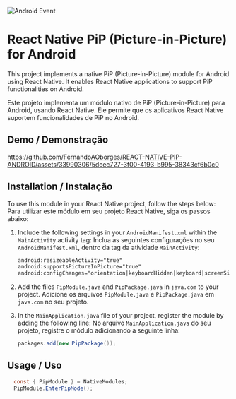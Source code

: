 ![Android Event](https://github.com/FernandoAOborges/REACT-NATIVE-PIP-ANDROID/actions/workflows/main.yml/badge.svg?event=push)

# React Native PiP (Picture-in-Picture) for Android

This project implements a native PiP (Picture-in-Picture) module for Android using React Native. It enables React Native applications to support PiP functionalities on Android.

Este projeto implementa um módulo nativo de PiP (Picture-in-Picture) para Android, usando React Native. Ele permite que os aplicativos React Native suportem funcionalidades de PiP no Android.

## Demo / Demonstração

https://github.com/FernandoAOborges/REACT-NATIVE-PIP-ANDROID/assets/33990306/5dcec727-3f00-4193-b995-38343cf6b0c0

## Installation / Instalação

To use this module in your React Native project, follow the steps below:
<br>
Para utilizar este módulo em seu projeto React Native, siga os passos abaixo:

1. Include the following settings in your `AndroidManifest.xml` within the `MainActivity` activity tag:
   Inclua as seguintes configurações no seu `AndroidManifest.xml`, dentro da tag da atividade `MainActivity`:
    ```xml
    android:resizeableActivity="true"
    android:supportsPictureInPicture="true"
    android:configChanges="orientation|keyboardHidden|keyboard|screenSize|locale|layoutDirection|fontScale|screenLayout|density|smallestScreenSize|orientation"
    ```

2. Add the files `PipModule.java` and `PipPackage.java` in `java.com` to your project.
   Adicione os arquivos `PipModule.java` e `PipPackage.java` em `java.com` no seu projeto.

3. In the `MainApplication.java` file of your project, register the module by adding the following line:
   No arquivo `MainApplication.java` do seu projeto, registre o módulo adicionando a seguinte linha:
    ```java
    packages.add(new PipPackage());
    ```

## Usage / Uso
   ```java
     const { PipModule } = NativeModules;
     PipModule.EnterPipMode();    


  

